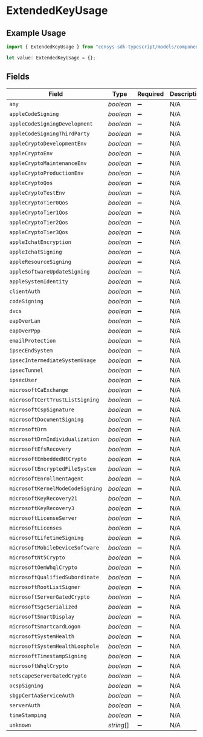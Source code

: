 # ExtendedKeyUsage

## Example Usage

```typescript
import { ExtendedKeyUsage } from "censys-sdk-typescript/models/components";

let value: ExtendedKeyUsage = {};
```

## Fields

| Field                            | Type                             | Required                         | Description                      |
| -------------------------------- | -------------------------------- | -------------------------------- | -------------------------------- |
| `any`                            | *boolean*                        | :heavy_minus_sign:               | N/A                              |
| `appleCodeSigning`               | *boolean*                        | :heavy_minus_sign:               | N/A                              |
| `appleCodeSigningDevelopment`    | *boolean*                        | :heavy_minus_sign:               | N/A                              |
| `appleCodeSigningThirdParty`     | *boolean*                        | :heavy_minus_sign:               | N/A                              |
| `appleCryptoDevelopmentEnv`      | *boolean*                        | :heavy_minus_sign:               | N/A                              |
| `appleCryptoEnv`                 | *boolean*                        | :heavy_minus_sign:               | N/A                              |
| `appleCryptoMaintenanceEnv`      | *boolean*                        | :heavy_minus_sign:               | N/A                              |
| `appleCryptoProductionEnv`       | *boolean*                        | :heavy_minus_sign:               | N/A                              |
| `appleCryptoQos`                 | *boolean*                        | :heavy_minus_sign:               | N/A                              |
| `appleCryptoTestEnv`             | *boolean*                        | :heavy_minus_sign:               | N/A                              |
| `appleCryptoTier0Qos`            | *boolean*                        | :heavy_minus_sign:               | N/A                              |
| `appleCryptoTier1Qos`            | *boolean*                        | :heavy_minus_sign:               | N/A                              |
| `appleCryptoTier2Qos`            | *boolean*                        | :heavy_minus_sign:               | N/A                              |
| `appleCryptoTier3Qos`            | *boolean*                        | :heavy_minus_sign:               | N/A                              |
| `appleIchatEncryption`           | *boolean*                        | :heavy_minus_sign:               | N/A                              |
| `appleIchatSigning`              | *boolean*                        | :heavy_minus_sign:               | N/A                              |
| `appleResourceSigning`           | *boolean*                        | :heavy_minus_sign:               | N/A                              |
| `appleSoftwareUpdateSigning`     | *boolean*                        | :heavy_minus_sign:               | N/A                              |
| `appleSystemIdentity`            | *boolean*                        | :heavy_minus_sign:               | N/A                              |
| `clientAuth`                     | *boolean*                        | :heavy_minus_sign:               | N/A                              |
| `codeSigning`                    | *boolean*                        | :heavy_minus_sign:               | N/A                              |
| `dvcs`                           | *boolean*                        | :heavy_minus_sign:               | N/A                              |
| `eapOverLan`                     | *boolean*                        | :heavy_minus_sign:               | N/A                              |
| `eapOverPpp`                     | *boolean*                        | :heavy_minus_sign:               | N/A                              |
| `emailProtection`                | *boolean*                        | :heavy_minus_sign:               | N/A                              |
| `ipsecEndSystem`                 | *boolean*                        | :heavy_minus_sign:               | N/A                              |
| `ipsecIntermediateSystemUsage`   | *boolean*                        | :heavy_minus_sign:               | N/A                              |
| `ipsecTunnel`                    | *boolean*                        | :heavy_minus_sign:               | N/A                              |
| `ipsecUser`                      | *boolean*                        | :heavy_minus_sign:               | N/A                              |
| `microsoftCaExchange`            | *boolean*                        | :heavy_minus_sign:               | N/A                              |
| `microsoftCertTrustListSigning`  | *boolean*                        | :heavy_minus_sign:               | N/A                              |
| `microsoftCspSignature`          | *boolean*                        | :heavy_minus_sign:               | N/A                              |
| `microsoftDocumentSigning`       | *boolean*                        | :heavy_minus_sign:               | N/A                              |
| `microsoftDrm`                   | *boolean*                        | :heavy_minus_sign:               | N/A                              |
| `microsoftDrmIndividualization`  | *boolean*                        | :heavy_minus_sign:               | N/A                              |
| `microsoftEfsRecovery`           | *boolean*                        | :heavy_minus_sign:               | N/A                              |
| `microsoftEmbeddedNtCrypto`      | *boolean*                        | :heavy_minus_sign:               | N/A                              |
| `microsoftEncryptedFileSystem`   | *boolean*                        | :heavy_minus_sign:               | N/A                              |
| `microsoftEnrollmentAgent`       | *boolean*                        | :heavy_minus_sign:               | N/A                              |
| `microsoftKernelModeCodeSigning` | *boolean*                        | :heavy_minus_sign:               | N/A                              |
| `microsoftKeyRecovery21`         | *boolean*                        | :heavy_minus_sign:               | N/A                              |
| `microsoftKeyRecovery3`          | *boolean*                        | :heavy_minus_sign:               | N/A                              |
| `microsoftLicenseServer`         | *boolean*                        | :heavy_minus_sign:               | N/A                              |
| `microsoftLicenses`              | *boolean*                        | :heavy_minus_sign:               | N/A                              |
| `microsoftLifetimeSigning`       | *boolean*                        | :heavy_minus_sign:               | N/A                              |
| `microsoftMobileDeviceSoftware`  | *boolean*                        | :heavy_minus_sign:               | N/A                              |
| `microsoftNt5Crypto`             | *boolean*                        | :heavy_minus_sign:               | N/A                              |
| `microsoftOemWhqlCrypto`         | *boolean*                        | :heavy_minus_sign:               | N/A                              |
| `microsoftQualifiedSubordinate`  | *boolean*                        | :heavy_minus_sign:               | N/A                              |
| `microsoftRootListSigner`        | *boolean*                        | :heavy_minus_sign:               | N/A                              |
| `microsoftServerGatedCrypto`     | *boolean*                        | :heavy_minus_sign:               | N/A                              |
| `microsoftSgcSerialized`         | *boolean*                        | :heavy_minus_sign:               | N/A                              |
| `microsoftSmartDisplay`          | *boolean*                        | :heavy_minus_sign:               | N/A                              |
| `microsoftSmartcardLogon`        | *boolean*                        | :heavy_minus_sign:               | N/A                              |
| `microsoftSystemHealth`          | *boolean*                        | :heavy_minus_sign:               | N/A                              |
| `microsoftSystemHealthLoophole`  | *boolean*                        | :heavy_minus_sign:               | N/A                              |
| `microsoftTimestampSigning`      | *boolean*                        | :heavy_minus_sign:               | N/A                              |
| `microsoftWhqlCrypto`            | *boolean*                        | :heavy_minus_sign:               | N/A                              |
| `netscapeServerGatedCrypto`      | *boolean*                        | :heavy_minus_sign:               | N/A                              |
| `ocspSigning`                    | *boolean*                        | :heavy_minus_sign:               | N/A                              |
| `sbgpCertAaServiceAuth`          | *boolean*                        | :heavy_minus_sign:               | N/A                              |
| `serverAuth`                     | *boolean*                        | :heavy_minus_sign:               | N/A                              |
| `timeStamping`                   | *boolean*                        | :heavy_minus_sign:               | N/A                              |
| `unknown`                        | *string*[]                       | :heavy_minus_sign:               | N/A                              |